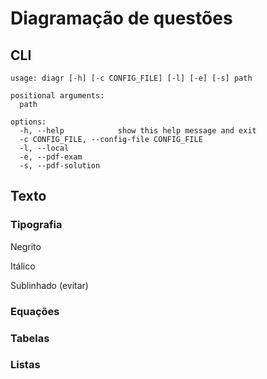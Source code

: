 # Diagramação de questões

## CLI

```
usage: diagr [-h] [-c CONFIG_FILE] [-l] [-e] [-s] path

positional arguments:
  path

options:
  -h, --help            show this help message and exit
  -c CONFIG_FILE, --config-file CONFIG_FILE
  -l, --local
  -e, --pdf-exam
  -s, --pdf-solution
```

## Texto

### Tipografia

Negrito

Itálico

Sublinhado (evitar)

### Equações

### Tabelas

### Listas
